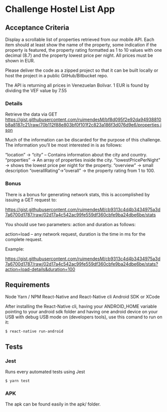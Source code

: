 # Challenge Hostel List App

## Acceptance Criteria

Display a scrollable list of properties retrieved from our mobile API. Each item should at least show the name of the property, some indication if the property is featured, the property rating formatted as 1 to 10 values with one decimal (8.7) and the property lowest price per night. All prices must be shown in EUR.

Please deliver the code as a zipped project so that it can be built locally or host the project in a public GitHub/Bitbucket repo.

The API is returning all prices in Venezuelan Bolivar. 1 EUR is found by dividing the VEF value by 7.55

### Details

Retrieve the data via GET https://gist.githubusercontent.com/ruimendesM/bf8d095f2e92da94938810b8a8187c21/raw/70b112f88e803bf0f101f2c823a186f3d076d9e6/properties.json

Much of the information can be discarded for the purpose of this challenge. The information you’ll be most interested in is as follows:

“location” -> “city” – Contains information about the city and country.
“properties” -> An array of properties inside the city.
"lowestPricePerNight" -> shows the lowest price per night for the property.
“overview” -> small description
“overallRating”->”overall” -> the property rating from 1 to 100.

### Bonus

There is a bonus for generating network stats, this is accomplished by issuing a GET request to:

https://gist.githubusercontent.com/ruimendesM/cb9313c4d4b3434975a3d7a6700d1787/raw/02d17a4c542ac99fe559df360cbfe9ba24dbe6be/stats

You should use two parameters: action and duration as follows:

action=load – any network request,
duration is the time in ms for the complete request.

Example:

https://gist.githubusercontent.com/ruimendesM/cb9313c4d4b3434975a3d7a6700d1787/raw/02d17a4c542ac99fe559df360cbfe9ba24dbe6be/stats?action=load-details&duration=100

## Requirements

Node
Yarn / NPM
React-Native and React-Native cli
Android SDK or XCode

After installing the React-Native cli, having your ANDROID_HOME variable pointing to your android sdk folder
and having one android device on your USB with debug USB mode on (developers tools), use this comand to run on it:

```
$ react-native run-android
```


## Tests

### Jest

Runs every automated tests using Jest

```
$ yarn test
```

### APK

The apk can be found easily in the apk/ folder.
